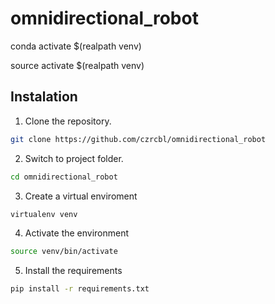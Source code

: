 # omnidirectional_robot

conda activate $(realpath venv)

source activate $(realpath venv)

## Instalation
1. Clone the repository.
```bash
git clone https://github.com/czrcbl/omnidirectional_robot
```
2. Switch to project folder.
```bash
cd omnidirectional_robot
```
3. Create a virtual enviroment

```bash
virtualenv venv
```
4. Activate the environment
```bash
source venv/bin/activate
```
5. Install the requirements
```bash
pip install -r requirements.txt
```

